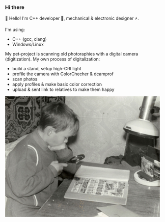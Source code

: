 ### Hi there

<!--
**d-ulitin/d-ulitin** is a ✨ _special_ ✨ repository because its `README.md` (this file) appears on your GitHub profile.

Here are some ideas to get you started:

- 🔭 I’m currently working on ...
- 🌱 I’m currently learning ...
- 👯 I’m looking to collaborate on ...
- 🤔 I’m looking for help with ...
- 💬 Ask me about ...
- 📫 How to reach me: ...
- 😄 Pronouns: ...
- ⚡ Fun fact: ...
-->

👋 Hello! I'm C++ developer 🔨, mechanical & electronic designer ⚡.

I'm using:
* C++ (gcc, clang)
* Windows/Linux

My pet-project is scanning old photoraphies with a digital camera (digitization). My own process of digitalization:
* build a stand, setup high-CRI light
* profile the camera with ColorChecher & dcamprof
* scan photos
* apply profiles & make basic color correction
* upload & sent link to relatives to make them happy

![Photo](exploring_future.jpg)
